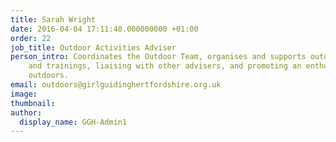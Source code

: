 ```yaml
---
title: Sarah Wright
date: 2016-04-04 17:11:40.000000000 +01:00
order: 22
job_title: Outdoor Activities Adviser
person_intro: Coordinates the Outdoor Team, organises and supports outdoor events
    and trainings, liaising with other advisers, and promoting an enthusiasm for the
    outdoors.
email: outdoors@girlguidinghertfordshire.org.uk
image: 
thumbnail:
author:
  display_name: GGH-Admin1
---
```


